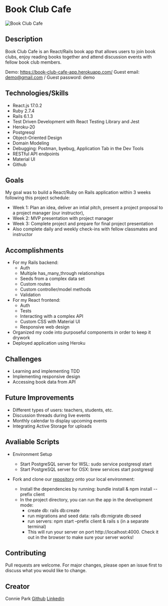 # Book Club Cafe
![Book Club Cafe](https://i.imgur.com/4ZXSCw2.png)

## Description

Book Club Cafe is an React/Rails book app that allows users to join book clubs, enjoy reading books together and attend discussion events with fellow book club members.

Demo: https://book-club-cafe-app.herokuapp.com/
Guest email: demo@gmail.com / Guest password: demo

## Technologies/Skills

- React.js 17.0.2
- Ruby 2.7.4
- Rails 6.1.3
- Test Driven Development with React Testing Library and Jest
- Heroku-20
- Postgresql
- Object-Oriented Design
- Domain Modeling
- Debugging: Postman, byebug, Application Tab in the Dev Tools
- RESTful API endpoints
- Material UI
- Github

## Goals
My goal was to build a React/Ruby on Rails application within 3 weeks following this project schedule:
* Week 1: Plan an idea, deliver an intial pitch, present a project proposal to a project manager (our instructor), 
* Week 2: MVP presentation with project manager
* Week 3: Complete project and prepare for final project presentation 
* Also complete daily and weekly check-ins with fellow classmates and instructor

## Accomplishments
* For my Rails backend:
    * Auth
    * Multiple has_many_through relationships
    * Seeds from a complex data set
    * Custom routes
    * Custom controller/model methods
    * Validation
* For my React frontend:
    * Auth
    * Tests
    * Interacting with a complex API
    * Custom CSS with Material UI
    * Responsive web design
* Organized my code into purposeful components in order to keep it drywork
* Deployed application using Heroku

## Challenges
* Learning and implementing TDD
* Implementing responsive design
* Accessing book data from API

## Future Improvements
* Different types of users: teachers, students, etc.
* Discussion threads during live events
* Monthly calendar to display upcoming events
* Integrating Active Storage for uploads

## Avaliable Scripts
* Environment Setup
    * Start PostgreSQL server for WSL: sudo service postgresql start
    * Start PostgreSQL server for OSX: brew services start postgresql

* Fork and clone our [repository](https://github.com/conniedc1206/book-club-cafe-app) onto your local environment:
    * Install the dependencies by running: bundle install & npm install --prefix client
    * In the project directory, you can run the app in the development mode: 
         * create db: rails db:create
         * run migrations and seed data: rails db:migrate db:seed
         * run servers: npm start –prefix client & rails s (in a separate terminal)
         * This will run your server on port http://localhost:4000. Check it out in the browser to make sure your server works!

## Contributing
Pull requests are welcome. For major changes, please open an issue first to discuss what you would like to change.

Creator
---
Connie Park [Github](https://github.com/conniedc1206)  [Linkedin](https://www.linkedin.com/in/conniepark2)  

